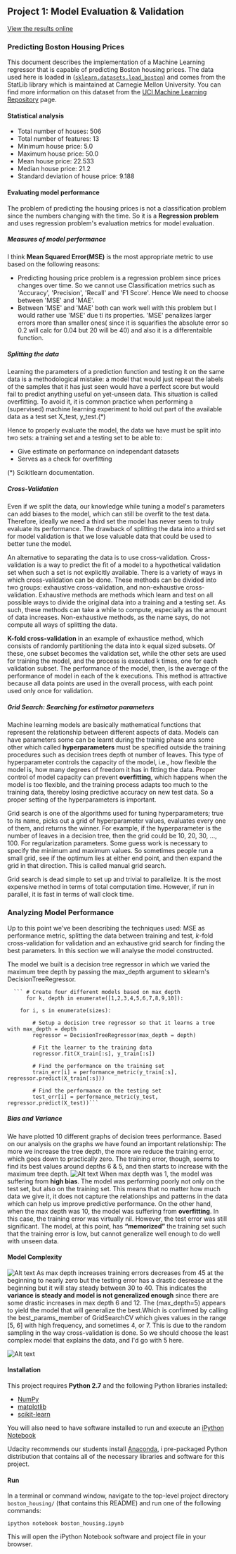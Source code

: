 ## Project 1: Model Evaluation & Validation

[View the results online](https://nazanin1369.github.io/MachineLearning-Boston-Housing-Predictions/)

### Predicting Boston Housing Prices
This document describes the implementation of a Machine Learning regressor that is capable of predicting Boston housing prices. The data used here is loaded in ([`sklearn.datasets.load_boston`](http://scikit-learn.org/stable/modules/generated/sklearn.datasets.load_boston.html#sklearn.datasets.load_boston)) and comes from the StatLib library which is maintained at Carnegie Mellon University. You can find more information on this dataset from the [UCI Machine Learning Repository](https://archive.ics.uci.edu/ml/datasets/Housing) page.

#### Statistical analysis
* Total number of houses: 506
* Total number of features: 13
* Minimum house price: 5.0
* Maximum house price: 50.0
* Mean house price: 22.533
* Median house price: 21.2
* Standard deviation of house price: 9.188

#### Evaluating model performance
The problem of predicting the housing prices is not a classification problem since the numbers changing
with the time. So it is a **Regression problem** and uses regression problem's evaluation metrics
for model evaluation.

##### Measures of model performance
I think **Mean Squared Error(MSE)** is the most appropriate metric to use based on the following reasons:

* Predicting housing price problem is a regression problem since prices changes over time. So we cannot use Classification
  metrics such as 'Accuracy', 'Precision', 'Recall' and 'F1 Score'. Hence We need to choose between 'MSE' and 'MAE'.
* Between 'MSE' and 'MAE' both can work well with this problem but I would rather use 'MSE' due ti its properties. 'MSE'     penalizes larger errors more than smaller ones( since it is squarifies the absolute error so 0.2 will calc for 0.04 but    20 will be 40) and also it is a differentaible function.

##### Splitting the data
Learning the parameters of a prediction function and testing it on the same data is a methodological mistake: a model that would just repeat the labels of the samples that it has just seen would have a perfect score but would fail to predict anything useful on yet-unseen data. This situation is called overfitting. To avoid it, it is common practice when performing a (supervised) machine learning experiment to hold out part of the available data as a test set X_test, y_test.(*)

Hence to properly evaluate the model, the data we have must be split into two sets: a training set and a testing set to be able to:
  * Give estimate on performance on independant datasets
  * Serves as a check for overfitting

(*) Scikitlearn documentation.   

##### Cross-Validation
Even if we split the data, our knowledge while tuning a model's parameters can add biases to the model, which can still be overfit to the test data. Therefore, ideally we need a third set the model has never seen to truly evaluate its performance. The drawback of splitting the data into a third set for model validation is that we lose valuable data that could be used to better tune the model.

An alternative to separating the data is to use cross-validation. Cross-validation is a way to predict the fit of a model to a hypothetical validation set when such a set is not explicitly available. There is a variety of ways in which cross-validation can be done. These methods can be divided into two groups: exhaustive cross-validation, and non-exhaustive cross-validation. Exhaustive methods are methods which learn and test on all possible ways to divide the original data into a training and a testing set. As such, these methods can take a while to compute, especially as the amount of data increases. Non-exhaustive methods, as the name says, do not compute all ways of splitting the data.

**K-fold cross-validation** in an example of exhaustice method, which consists of randomly partitioning the data into k equal sized subsets. Of these, one subset becomes the validation set, while the other sets are used for training the model, and the process is executed k times, one for each validation subset. The performance of the model, then, is the average of the performance of model in each of the k executions. This method is attractive because all data points are used in the overall process, with each point used only once for validation.


##### Grid Search: Searching for estimator parameters
Machine learning models are basically mathematical functions that represent the relationship between different aspects of data. Models can have parameters some can be learnt during the trainig phase ans some other which called **hyperparameters** must be specified outside the training procedures such as decision trees depth ot number of leaves.
This type of hyperparameter controls the capacity of the model, i.e., how flexible the model is, how many degrees of freedom it has in fitting the data. Proper control of model capacity can prevent **overfitting**, which happens when the model is too flexible, and the training process adapts too much to the training data, thereby losing predictive accuracy on new test data. So a proper setting of the hyperparameters is important.

Grid search is one of the algorithms used for tuning hyperparameters; true to its name, picks out a grid of hyperparameter values, evaluates every one of them, and returns the winner. For example, if the hyperparameter is the number of leaves in a decision tree, then the grid could be 10, 20, 30, …, 100. For regularization parameters. Some guess work is necessary to specify the minimum and maximum values. So sometimes people run a small grid, see if the optimum lies at either end point, and then expand the grid in that direction. This is called manual grid search.

Grid search is dead simple to set up and trivial to parallelize. It is the most expensive method in terms of total computation time. However, if run in parallel, it is fast in terms of wall clock time.

### Analyzing Model Performance
Up to this point we've been describing the techniques used: MSE as performance metric, splitting the data between training and test, $k$-fold cross-validation for validation and an exhaustive grid search for finding the best parameters. In this section we will analyse the model constructed.

The model we built is a decision tree regressor in which we varied the maximum tree depth by passing the max_depth argument to sklearn's DecisionTreeRegressor.

      ``` # Create four different models based on max_depth
          for k, depth in enumerate([1,2,3,4,5,6,7,8,9,10]):

        for i, s in enumerate(sizes):

            # Setup a decision tree regressor so that it learns a tree with max_depth = depth
            regressor = DecisionTreeRegressor(max_depth = depth)

            # Fit the learner to the training data
            regressor.fit(X_train[:s], y_train[:s])

            # Find the performance on the training set
            train_err[i] = performance_metric(y_train[:s], regressor.predict(X_train[:s]))

            # Find the performance on the testing set
            test_err[i] = performance_metric(y_test, regressor.predict(X_test))```
            
            
##### Bias and Variance

We have plotted 10 different graphs of decision trees performance. Based on our analysis on the graphs we have found an important relationship: The more we increase the tree depth, the more we reduce the training error, which goes down to practically zero. The training error, though, seems to find its best values around depths 6 & 5, and then starts to increase with the maximum tree depth.
  ![Alt text](/img/perf.png)
  When max depth was 1, the model was suffering from **high bias**. The model was performing poorly not only on the test set, but also on the training set. This means that no matter how much data we give it, it does not capture the relationships and patterns in the data which can help us improve predictive performance. On the other hand, when the max depth was 10, the model was suffering from **overfitting**. In this case, the training error was virtually nil. However, the test error was still significant. The model, at this point, has **“memorized”** the training set such that the training error is low, but cannot generalize well enough to do well with unseen data.
  
  
  
#### Model Complexity
![Alt text](/img/modelComplexity.png)
As max depth increases training errors decreases from 45 at the beginning to nearly zero but the testing error has a drastic desrease at the beginning but it will stay steady between 30 to 40. This indicates the **variance is steady and model is not generalized enough** since there are some drastic increases in max depth 6 and 12.
The (max_depth=5) appears to yield the model that will generalize the best.Which is confirmed by calling the best_params_member of GridSearchCV which gives values in the range [5, 6] with high frequency, and sometimes 4, or 7. This is due to the random sampling in the way cross-validation is done. So we should choose the least complex model that explains the data, and I'd go with 5 here.

![Alt text](/img/biasvariance.png)

#### Installation
This project requires **Python 2.7** and the following Python libraries installed:

- [NumPy](http://www.numpy.org/)
- [matplotlib](http://matplotlib.org/)
- [scikit-learn](http://scikit-learn.org/stable/)

You will also need to have software installed to run and execute an [iPython Notebook](http://ipython.org/notebook.html)

Udacity recommends our students install [Anaconda](https://www.continuum.io/downloads), i pre-packaged Python distribution that contains all of the necessary libraries and software for this project.

#### Run
In a terminal or command window, navigate to the top-level project directory `boston_housing/` (that contains this README) and run one of the following commands:

  ```ipython notebook boston_housing.ipynb```

This will open the iPython Notebook software and project file in your browser.
